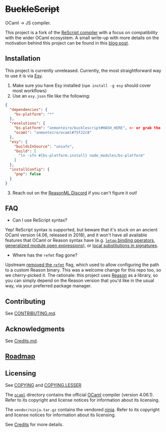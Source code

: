 # ~~BuckleScript~~

OCaml -> JS compiler.

This project is a fork of the
[ReScript compiler](https://github.com/rescript-lang/rescript-compiler/) with
a focus on compatibility with the wider OCaml ecosystem. A small write-up with
more details on the motivation behind this project can be found in this
[blog post](https://anmonteiro.com/2021/03/on-ocaml-and-the-js-platform/).

## Installation

This project is currently unreleased. Currently, the most straightforward way
to use it is via [Esy](https://esy.sh).

1. Make sure you have Esy installed (`npm install -g esy` should cover most
   workflows)
2. Use an `esy.json` file like the following:

```json
{
  "dependencies": {
    "bs-platform": "*"
  },
  "resolutions": {
    "bs-platform": "anmonteiro/bucklescript#HASH_HERE", <- or grab the latest commit in this repo
    "ocaml": "anmonteiro/ocaml#75f22c8"
  },
  "esy": {
    "buildsInSource": "unsafe",
    "build": [
      "ln -sfn #{bs-platform.install} node_modules/bs-platform"
    ]
  },
  "installConfig": {
    "pnp": false
  }
}
```

3. Reach out on the [ReasonML Discord](https://discord.gg/reasonml) if you
   can't figure it out!

## FAQ

- Can I use ReScript syntax?

Yep! ReScript syntax is supported, but beware that it's stuck on an ancient
OCaml version (4.06, released in 2018), and it won't have all available
features that OCaml or Reason syntax have
(e.g. [`letop` binding operators](https://github.com/ocaml/ocaml/pull/1947),
[generalized module open expressions](https://github.com/ocaml/ocaml/pull/2147)),
or [local substitutions in signatures](https://github.com/ocaml/ocaml/pull/2122).

- Where has the `refmt` flag gone?

Upstream [removed the `refmt`](https://github.com/rescript-lang/rescript-compiler/pull/4998/commits/be9b1add647859d595dc2e2cbd5552ca246d1df9)
flag, which used to allow configuring the path to a custom Reason binary. This
was a welcome change for this repo too, so we cherry-picked it. The rationale:
this project uses [Reason](https://github.com/reasonml/reason) as a library,
so you can simply depend on the Reason version that you'd like in the usual way,
via your preferred package manager.

## Contributing

See [CONTRIBUTING.md](CONTRIBUTING.md).

## Acknowledgments

See [Credits.md](./Credits.md).

## [Roadmap](https://github.com/rescript-lang/rescript-compiler/wiki)

## Licensing

See [COPYING](./COPYING) and [COPYING.LESSER](./COPYING.LESSER)

The [`ocaml`](ocaml) directory contains the official [OCaml](https://ocaml.org) compiler (version 4.06.1).
Refer to its copyright and license notices for information about its licensing.

The `vendor/ninja.tar.gz` contains the vendored [ninja](https://github.com/ninja-build/ninja).
Refer to its copyright and license notices for information about its licensing.

See [Credits](./Credits.md) for more details.
